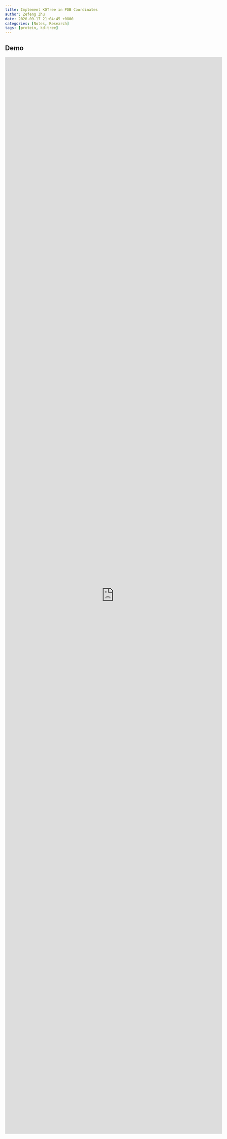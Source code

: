 ```yaml
---
title: Implement KDTree in PDB Coordinates
author: Zefeng Zhu
date: 2020-09-17 21:04:45 +0800
categories: [Notes, Research]
tags: [protein, kd-tree]
---
```


## Demo

<iframe title="Demo" frameborder="0" width="705" height="3500" src="https://nbviewer.jupyter.org/gist/NatureGeorge/7fff623052031eace717efdaf5e1a3ef"></iframe>